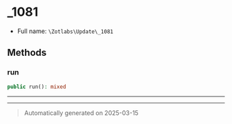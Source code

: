 
# _1081





* Full name: `\Zotlabs\Update\_1081`




## Methods


### run



```php
public run(): mixed
```












***


***
> Automatically generated on 2025-03-15
